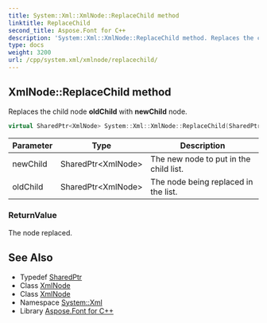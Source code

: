 ```yaml
---
title: System::Xml::XmlNode::ReplaceChild method
linktitle: ReplaceChild
second_title: Aspose.Font for C++
description: 'System::Xml::XmlNode::ReplaceChild method. Replaces the child node oldChild with newChild node in C++.'
type: docs
weight: 3200
url: /cpp/system.xml/xmlnode/replacechild/
---
```

## XmlNode::ReplaceChild method


Replaces the child node **oldChild** with **newChild** node.

```cpp
virtual SharedPtr<XmlNode> System::Xml::XmlNode::ReplaceChild(SharedPtr<XmlNode> newChild, SharedPtr<XmlNode> oldChild)
```


| Parameter | Type | Description |
| --- | --- | --- |
| newChild | SharedPtr\<XmlNode\> | The new node to put in the child list. |
| oldChild | SharedPtr\<XmlNode\> | The node being replaced in the list. |

### ReturnValue

The node replaced.

## See Also

* Typedef [SharedPtr](../../../system/sharedptr/)
* Class [XmlNode](../)
* Class [XmlNode](../)
* Namespace [System::Xml](../../)
* Library [Aspose.Font for C++](../../../)
